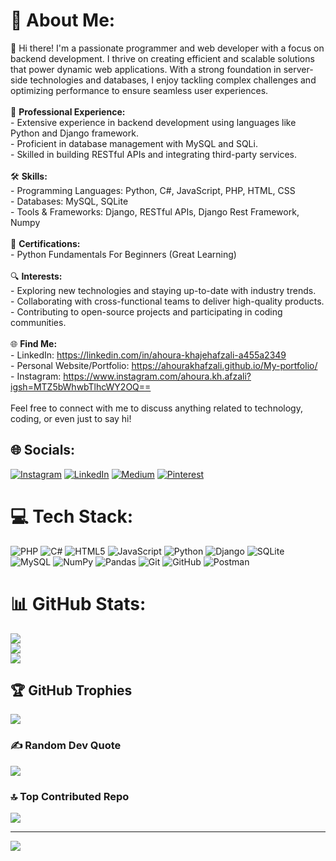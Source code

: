 # 💫 About Me:
👋 Hi there! I'm a passionate programmer and web developer with a focus on backend development. I thrive on creating efficient and scalable solutions that power dynamic web applications. With a strong foundation in server-side technologies and databases, I enjoy tackling complex challenges and optimizing performance to ensure seamless user experiences.<br><br>💼 **Professional Experience:**<br>- Extensive experience in backend development using languages like Python and Django framework.<br>- Proficient in database management with MySQL and SQLi.<br>- Skilled in building RESTful APIs and integrating third-party services.<br><br>🛠️ **Skills:**<br>- Programming Languages: Python, C#, JavaScript, PHP, HTML, CSS<br>- Databases: MySQL, SQLite<br>- Tools & Frameworks: Django, RESTful APIs, Django Rest Framework, Numpy<br><br>📜 **Certifications:**<br>- Python Fundamentals For Beginners (Great Learning)<br><br>🔍 **Interests:**<br>- Exploring new technologies and staying up-to-date with industry trends.<br>- Collaborating with cross-functional teams to deliver high-quality products.<br>- Contributing to open-source projects and participating in coding communities.<br><br>🌐 **Find Me:**<br>- LinkedIn: https://linkedin.com/in/ahoura-khajehafzali-a455a2349<br>- Personal Website/Portfolio: https://ahourakhafzali.github.io/My-portfolio/<br>- Instagram: https://www.instagram.com/ahoura.kh.afzali?igsh=MTZ5bWhwbTlhcWY2OQ==<br><br>Feel free to connect with me to discuss anything related to technology, coding, or even just to say hi! <br>


## 🌐 Socials:
[![Instagram](https://img.shields.io/badge/Instagram-%23E4405F.svg?logo=Instagram&logoColor=white)](https://instagram.com/ahoura.kh.afzali) [![LinkedIn](https://img.shields.io/badge/LinkedIn-%230077B5.svg?logo=linkedin&logoColor=white)](https://linkedin.com/in/Ahoura-KhajehAfzali) [![Medium](https://img.shields.io/badge/Medium-12100E?logo=medium&logoColor=white)](https://medium.com/@Ahoura.Kh.Afzali) [![Pinterest](https://img.shields.io/badge/Pinterest-%23E60023.svg?logo=Pinterest&logoColor=white)](https://pinterest.com/Ahoura.kh) 

# 💻 Tech Stack:
![PHP](https://img.shields.io/badge/php-%23777BB4.svg?style=for-the-badge&logo=php&logoColor=white) ![C#](https://img.shields.io/badge/c%23-%23239120.svg?style=for-the-badge&logo=csharp&logoColor=white) ![HTML5](https://img.shields.io/badge/html5-%23E34F26.svg?style=for-the-badge&logo=html5&logoColor=white) ![JavaScript](https://img.shields.io/badge/javascript-%23323330.svg?style=for-the-badge&logo=javascript&logoColor=%23F7DF1E) ![Python](https://img.shields.io/badge/python-3670A0?style=for-the-badge&logo=python&logoColor=ffdd54) ![Django](https://img.shields.io/badge/django-%23092E20.svg?style=for-the-badge&logo=django&logoColor=white) ![SQLite](https://img.shields.io/badge/sqlite-%2307405e.svg?style=for-the-badge&logo=sqlite&logoColor=white) ![MySQL](https://img.shields.io/badge/mysql-4479A1.svg?style=for-the-badge&logo=mysql&logoColor=white) ![NumPy](https://img.shields.io/badge/numpy-%23013243.svg?style=for-the-badge&logo=numpy&logoColor=white) ![Pandas](https://img.shields.io/badge/pandas-%23150458.svg?style=for-the-badge&logo=pandas&logoColor=white) ![Git](https://img.shields.io/badge/git-%23F05033.svg?style=for-the-badge&logo=git&logoColor=white) ![GitHub](https://img.shields.io/badge/github-%23121011.svg?style=for-the-badge&logo=github&logoColor=white) ![Postman](https://img.shields.io/badge/Postman-FF6C37?style=for-the-badge&logo=postman&logoColor=white)
# 📊 GitHub Stats:
![](https://github-readme-stats.vercel.app/api?username=AhouraKhAfzali&theme=ambient_gradient&hide_border=true&include_all_commits=true&count_private=true)<br/>
![](https://github-readme-streak-stats.herokuapp.com/?user=AhouraKhAfzali&theme=ambient_gradient&hide_border=true)<br/>
![](https://github-readme-stats.vercel.app/api/top-langs/?username=AhouraKhAfzali&theme=ambient_gradient&hide_border=true&include_all_commits=true&count_private=true&layout=compact)

## 🏆 GitHub Trophies
![](https://github-profile-trophy.vercel.app/?username=AhouraKhAfzali&theme=ambient_gradient&no-frame=true&no-bg=false&margin-w=4)

### ✍️ Random Dev Quote
![](https://quotes-github-readme.vercel.app/api?type=vetical&theme=light)

### 🔝 Top Contributed Repo
![](https://github-contributor-stats.vercel.app/api?username=AhouraKhAfzali&limit=5&theme=ambient_gradient&combine_all_yearly_contributions=true)

---
[![](https://visitcount.itsvg.in/api?id=AhouraKhAfzali&icon=2&color=1)](https://visitcount.itsvg.in)

<!-- Proudly created with GPRM ( https://gprm.itsvg.in ) -->
